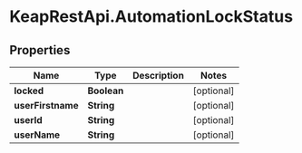 # KeapRestApi.AutomationLockStatus

## Properties

Name | Type | Description | Notes
------------ | ------------- | ------------- | -------------
**locked** | **Boolean** |  | [optional] 
**userFirstname** | **String** |  | [optional] 
**userId** | **String** |  | [optional] 
**userName** | **String** |  | [optional] 


